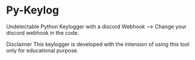 # Py-Keylog
Undetectable Python Keylogger with a discord Webhook
--> Change your discord webhook in the code.

Disclaimer
This keylogger is developed with the intension of using this tool only for educational purpose.



